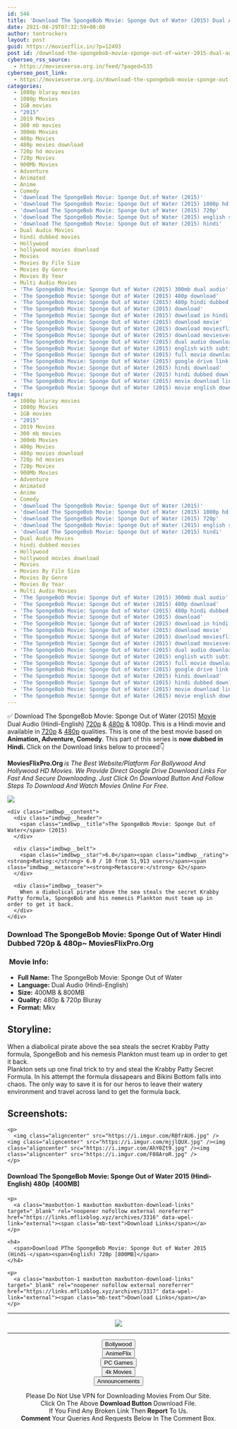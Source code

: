 ```yaml
---
id: 546
title: 'Download The SpongeBob Movie: Sponge Out of Water (2015) Dual Audio (Hindi-English) 480p [400MB] || 720p [800MB]'
date: 2021-08-29T07:32:59+00:00
author: tentrockers
layout: post
guid: https://moviezflix.in/?p=12493
post id: /download-the-spongebob-movie-sponge-out-of-water-2015-dual-audio-hindi-english-480p-400mb-720p-800mb/
cyberseo_rss_source:
  - https://moviesverse.org.in/feed/?paged=535
cyberseo_post_link:
  - https://moviesverse.org.in/download-the-spongebob-movie-sponge-out-of-water-2015hindi-480p-720p/
categories:
  - 1080p bluray movies
  - 1080p Movies
  - 1GB movies
  - "2015"
  - 2019 Movies
  - 300 mb movies
  - 300mb Movies
  - 480p Movies
  - 480p movies download
  - 720p hd movies
  - 720p Movies
  - 900Mb Movies
  - Adventure
  - Animated
  - Anime
  - Comedy
  - 'download The SpongeBob Movie: Sponge Out of Water (2015)'
  - 'download The SpongeBob Movie: Sponge Out of Water (2015) 1080p hd'
  - 'download The SpongeBob Movie: Sponge Out of Water (2015) 720p'
  - 'download The SpongeBob Movie: Sponge Out of Water (2015) english subtitles'
  - 'download The SpongeBob Movie: Sponge Out of Water (2015) hindi'
  - Dual Audio Movies
  - hindi dubbed movies
  - Hollywood
  - hollywood movies download
  - Movies
  - Movies By File Size
  - Movies By Genre
  - Movies By Year
  - Multi Audio Movies
  - 'The SpongeBob Movie: Sponge Out of Water (2015) 300mb dual audio'
  - 'The SpongeBob Movie: Sponge Out of Water (2015) 480p download'
  - 'The SpongeBob Movie: Sponge Out of Water (2015) 480p hindi dubbed download'
  - 'The SpongeBob Movie: Sponge Out of Water (2015) download'
  - 'The SpongeBob Movie: Sponge Out of Water (2015) download in hindi'
  - 'The SpongeBob Movie: Sponge Out of Water (2015) download movie'
  - 'The SpongeBob Movie: Sponge Out of Water (2015) download moviesflix'
  - 'The SpongeBob Movie: Sponge Out of Water (2015) download moviesverse'
  - 'The SpongeBob Movie: Sponge Out of Water (2015) dual audio download'
  - 'The SpongeBob Movie: Sponge Out of Water (2015) english with subtitles download'
  - 'The SpongeBob Movie: Sponge Out of Water (2015) full movie download'
  - 'The SpongeBob Movie: Sponge Out of Water (2015) google drive link'
  - 'The SpongeBob Movie: Sponge Out of Water (2015) hindi download'
  - 'The SpongeBob Movie: Sponge Out of Water (2015) hindi dubbed download'
  - 'The SpongeBob Movie: Sponge Out of Water (2015) movie download link'
  - 'The SpongeBob Movie: Sponge Out of Water (2015) movie english download'
tags:
  - 1080p bluray movies
  - 1080p Movies
  - 1GB movies
  - "2015"
  - 2019 Movies
  - 300 mb movies
  - 300mb Movies
  - 480p Movies
  - 480p movies download
  - 720p hd movies
  - 720p Movies
  - 900Mb Movies
  - Adventure
  - Animated
  - Anime
  - Comedy
  - 'download The SpongeBob Movie: Sponge Out of Water (2015)'
  - 'download The SpongeBob Movie: Sponge Out of Water (2015) 1080p hd'
  - 'download The SpongeBob Movie: Sponge Out of Water (2015) 720p'
  - 'download The SpongeBob Movie: Sponge Out of Water (2015) english subtitles'
  - 'download The SpongeBob Movie: Sponge Out of Water (2015) hindi'
  - Dual Audio Movies
  - hindi dubbed movies
  - Hollywood
  - hollywood movies download
  - Movies
  - Movies By File Size
  - Movies By Genre
  - Movies By Year
  - Multi Audio Movies
  - 'The SpongeBob Movie: Sponge Out of Water (2015) 300mb dual audio'
  - 'The SpongeBob Movie: Sponge Out of Water (2015) 480p download'
  - 'The SpongeBob Movie: Sponge Out of Water (2015) 480p hindi dubbed download'
  - 'The SpongeBob Movie: Sponge Out of Water (2015) download'
  - 'The SpongeBob Movie: Sponge Out of Water (2015) download in hindi'
  - 'The SpongeBob Movie: Sponge Out of Water (2015) download movie'
  - 'The SpongeBob Movie: Sponge Out of Water (2015) download moviesflix'
  - 'The SpongeBob Movie: Sponge Out of Water (2015) download moviesverse'
  - 'The SpongeBob Movie: Sponge Out of Water (2015) dual audio download'
  - 'The SpongeBob Movie: Sponge Out of Water (2015) english with subtitles download'
  - 'The SpongeBob Movie: Sponge Out of Water (2015) full movie download'
  - 'The SpongeBob Movie: Sponge Out of Water (2015) google drive link'
  - 'The SpongeBob Movie: Sponge Out of Water (2015) hindi download'
  - 'The SpongeBob Movie: Sponge Out of Water (2015) hindi dubbed download'
  - 'The SpongeBob Movie: Sponge Out of Water (2015) movie download link'
  - 'The SpongeBob Movie: Sponge Out of Water (2015) movie english download'
---
```

<div class="thecontent clearfix">
  <p>
    ✅ Download The SpongeBob Movie: Sponge Out of Water (2015) <a href="https://moviesverse.org.in/category/movies/" data-wpel-link="internal">Movie</a> Dual Audio (Hindi-English) <a href="https://moviesverse.org.in/720p-movies/" data-wpel-link="internal">720p</a>&nbsp;&&nbsp;<a href="https://moviesverse.org.in/480p-movies/" data-wpel-link="internal">480p</a> & 1080p. This is a Hindi movie and available in <a href="https://moviesverse.org.in/720p-movies/" data-wpel-link="internal">720p</a>&nbsp;&&nbsp;<a href="https://moviesverse.org.in/480p-movies/" data-wpel-link="internal">480p</a> qualities. This is one of the best movie based on <strong>Animation, Adventure, Comedy</strong>. This part of this series is <strong>now dubbed in <span>Hindi.&nbsp;</span></strong><span>Click on the Download links below to proceed👇</span>
  </p>
  
  <p>
    <strong><span>MoviesFlixPro.Org&nbsp;</span></strong><em>is The Best Website/Platform For Bollywood And Hollywood HD Movies. We Provide Direct Google Drive Download Links For Fast And Secure Downloading. Just Click On Download Button And Follow Steps To&nbsp;Download And Watch Movies Online For Free.</em>
  </p>
  
  <div class="imdbwp imdbwp--movie dark">
    <div class="imdbwp__thumb">
      <a class="imdbwp__link" target="_blank" title="The SpongeBob Movie: Sponge Out of Water" href="https://www.imdb.com/title/tt2279373/" rel="nofollow external noopener noreferrer" data-wpel-link="external"><img class="imdbwp__img" src="https://m.media-amazon.com/images/M/MV5BMjYyNDczNTE0MF5BMl5BanBnXkFtZTgwNjkzNDYxMzE@._V1_SX300.jpg" /></a>
    </div>
    
    <div class="imdbwp__content">
      <div class="imdbwp__header">
        <span class="imdbwp__title">The SpongeBob Movie: Sponge Out of Water</span> (2015)
      </div>
      
      <div class="imdbwp__belt">
        <span class="imdbwp__star">6.0</span><span class="imdbwp__rating"><strong>Rating:</strong> 6.0 / 10 from 51,913 users</span><span class="imdbwp__metascore"><strong>Metascore:</strong> 62</span>
      </div>
      
      <div class="imdbwp__teaser">
        When a diabolical pirate above the sea steals the secret Krabby Patty formula, SpongeBob and his nemesis Plankton must team up in order to get it back.
      </div>
    </div>
  </div>
  
  <h3>
    <span>Download The SpongeBob Movie: Sponge Out of Water Hindi Dubbed 720p & 480p~ MoviesFlixPro.Org</span>
  </h3>
  
  <h3>
    <span>&nbsp;Movie Info:&nbsp;</span>
  </h3>
  
  <ul>
    <li>
      <strong>Full Name: </strong>The SpongeBob Movie: Sponge Out of Water
    </li>
    <li>
      <strong>Language:</strong> Dual Audio (Hindi-English)
    </li>
    <li>
      <strong>Size:</strong> 400MB & 800MB
    </li>
    <li>
      <strong>Quality:</strong> 480p & 720p Bluray
    </li>
    <li>
      <strong>Format:</strong>&nbsp;Mkv
    </li>
  </ul>
  
  <h2>
    <span>Storyline:</span>
  </h2>
  
  <div class="summary_text">
    When a diabolical pirate above the sea steals the secret Krabby Patty formula, SpongeBob and his nemesis Plankton must team up in order to get it back.
  </div>
  
  <div>
    Plankton sets up one final trick to try and steal the Krabby Patty Secret Formula. In his attempt the formula dissapears and Bikini Bottom falls into chaos. The only way to save it is for our heros to leave their watery environment and travel across land to get the formula back.
  </div>
  
  <div class="summary_text">
    <h2>
      <span>Screenshots:</span>
    </h2>
    
    <p>
      <img class="aligncenter" src="https://i.imgur.com/RBfrAU6.jpg" /><img class="aligncenter" src="https://i.imgur.com/mjjlQUX.jpg" /><img class="aligncenter" src="https://i.imgur.com/AhY0Zt9.jpg" /><img class="aligncenter" src="https://i.imgur.com/F08AroR.jpg" />
    </p>
  </div>
  
  <div class="inline canwrap">
    <h4>
      <span>Download The SpongeBob Movie: Sponge Out of Water 2015 (Hindi-English) </span><span>480p&nbsp; [400MB]</span>
    </h4>
    
    <p>
      <a class="maxbutton-1 maxbutton maxbutton-download-links" target="_blank" rel="noopener nofollow external noreferrer" href="https://links.mflixblog.xyz/archives/3316" data-wpel-link="external"><span class="mb-text">Download Links</span></a>
    </p>
    
    <h4>
      <span>Download PThe SpongeBob Movie: Sponge Out of Water 2015 (Hindi-</span><span>English) 720p [800MB]</span>
    </h4>
    
    <p>
      <a class="maxbutton-1 maxbutton maxbutton-download-links" target="_blank" rel="noopener nofollow external noreferrer" href="https://links.mflixblog.xyz/archives/3317" data-wpel-link="external"><span class="mb-text">Download Links</span></a>
    </p>
  </div>
</div>

<center>
  </p> 
  
  <hr />
  
  <p>
    <a href="http://gdrivepro.xyz/join.php" data-wpel-link="external" target="_blank" rel="nofollow external noopener noreferrer"><img src="https://i.imgur.com/FhMdWdW.png" /></a>
  </p>
  
  <hr />
  
  <p>
    <a href="https://dogemovies.xyz" target="_blank" data-wpel-link="external" rel="nofollow external noopener noreferrer"><button class="button button5">Bollywood</button></a><br /> <a href="https://animeflix.in" target="_blank" data-wpel-link="external" rel="nofollow external noopener noreferrer"><button class="button button5">AnimeFlix</button></a><br /> <a href="https://gamesflix.net/" target="_blank" data-wpel-link="external" rel="nofollow external noopener noreferrer"><button class="button button5">PC Games</button></a><br /> <a href="https://uhdmovies.in" target="_blank" data-wpel-link="external" rel="nofollow external noopener noreferrer"><button class="button button5">4k Movies</button></a><br /> <a href="https://moviesverse.org.in/announcements/" target="_blank" data-wpel-link="internal" rel="noopener"><button class="button button5">Announcements</button></a>
  </p>
  
  <div class="alert alert-danger">
    Please Do Not Use VPN for Downloading Movies From Our Site.
  </div>
  
  <div class="alert alert-success">
    Click On The Above <strong>Download Button</strong> Download File.
  </div>
  
  <div class="alert alert-warning">
    If You Find Any Broken Link Then <strong>Report</strong> To Us.
  </div>
  
  <div class="alert alert-info">
    <strong>Comment</strong> Your Queries And Requests Below In The Comment Box.
  </div>
  
  <p>
    </center>
  </p>